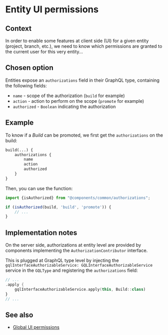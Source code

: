 # Entity UI permissions

## Context

In order to enable some features at client side (UI) for a given entity (project, branch, etc.), we need to know which permissions are granted to the current user for this very entity...

## Chosen option

Entities expose an `authorizations` field in their GraphQL type, containing the following fields:

* `name` - scope of the authorization (`build` for example)
* `action` - action to perform on the scope (`promote` for example)
* `authorized` - `Boolean` indicating the authorization

## Example

To know if a _Build_ can be promoted, we first get the `authorizations` on the build:

```graphql
build(...) {
    authorizations {
        name
        action
        authorized
    }
}
```

Then, you can use the  function:

```javascript
import {isAuthorized} from "@components/common/authorizations";

if (isAuthorized(build, 'build', 'promote')) {
    // ...
}
```

## Implementation notes

On the server side, authorizations at entity level are provided by components implementing the `AuthorizationContributor` interface.

This is plugged at GraphQL type level by injecting the `gqlInterfaceAuthorizableService: GQLInterfaceAuthorizableService` service in the `GQLType` and registering the `authorizations` field:

```kotlin
// ...    
.apply {
    gqlInterfaceAuthorizableService.apply(this, Build::class)
}
// ...
```

## See also

* [Global UI permissions](global-ui-permissions.md)
